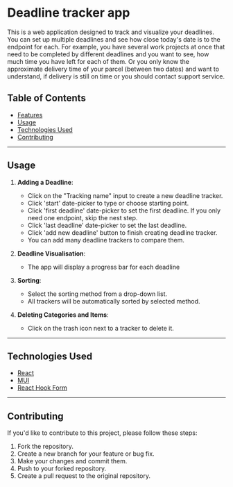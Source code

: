 
# Deadline tracker app

This is a web application designed to track and visualize your deadlines. You can set up multiple deadlines and see how close today's date is to the endpoint for each.
For example, you have several work projects at once that need to be completed by different deadlines and you want to see, how much time you have left for each of them.
Or you only know the approximate delivery time of your parcel (between two dates) and want to understand, if delivery is still on time or you should contact support service.


## Table of Contents

- [Features](#features)
- [Usage](#usage)
- [Technologies Used](#technologies-used)
- [Contributing](#contributing)

---

## Usage

1. **Adding a Deadline**:
    - Click on the "Tracking name" input to create a new deadline tracker.
    - Click 'start' date-picker to type or choose starting point.
    - Click 'first deadline' date-picker to set the first deadline. If you only need one endpoint, skip the nest step.
    - Click 'last deadline' date-picker to set the last deadline.
    - Click 'add new deadline' button to finish creating deadline tracker.
    - You can add many deadline trackers to compare them.

2. **Deadline Visualisation**:
    - The app will display a progress bar for each deadline

3. **Sorting**:
    - Select the sorting method from a drop-down list.
    - All trackers will be automatically sorted by selected method.
    
4. **Deleting Categories and Items**:
    - Click on the trash icon next to a tracker to delete it.

---

## Technologies Used

- [React](https://reactjs.org/)
- [MUI](https://mui.com/)
- [React Hook Form](https://react-hook-form.com/)

---

## Contributing

If you'd like to contribute to this project, please follow these steps:

1. Fork the repository.
2. Create a new branch for your feature or bug fix.
3. Make your changes and commit them.
4. Push to your forked repository.
5. Create a pull request to the original repository.